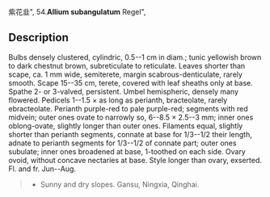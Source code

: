 紫花韭",
54.**Allium subangulatum** Regel",

## Description
Bulbs densely clustered, cylindric, 0.5--1 cm in diam.; tunic yellowish brown to dark chestnut brown, subreticulate to reticulate. Leaves shorter than scape, ca. 1 mm wide, semiterete, margin scabrous-denticulate, rarely smooth. Scape 15--35 cm, terete, covered with leaf sheaths only at base. Spathe 2- or 3-valved, persistent. Umbel hemispheric, densely many flowered. Pedicels 1--1.5 × as long as perianth, bracteolate, rarely ebracteolate. Perianth purple-red to pale purple-red; segments with red midvein; outer ones ovate to narrowly so, 6--8.5 × 2.5--3 mm; inner ones oblong-ovate, slightly longer than outer ones. Filaments equal, slightly shorter than perianth segments, connate at base for 1/3--1/2 their length, adnate to perianth segments for 1/3--1/2 of connate part; outer ones subulate; inner ones broadened at base, 1-toothed on each side. Ovary ovoid, without concave nectaries at base. Style longer than ovary, exserted. Fl. and fr. Jun--Aug.

> * Sunny and dry slopes. Gansu, Ningxia, Qinghai.
